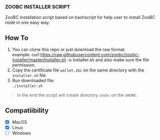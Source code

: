 ### ZOOBC INSTALLER SCRIPT

ZooBC installation script based on bashscript for help user to install ZooBC node in one easy way.

## How To
1. You can clone this repo or just download the raw format.
   <br>example: curl https://raw.githubusercontent.com/zoobc/zoobc-installer/master/installer.sh -o installer.sh and also make sure the file permission.
2. Copy the certificate file `wallet.zbc` on the same directory with the `installer.sh` file.
3. Run downloaded file:
    <br>`./installer.sh`
> In the end the script will create directory `zoobc` on the `$HOME`.

## Compatiibility
- [x] MacOS
- [x] Linux
- [ ] Windows 